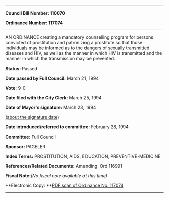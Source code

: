 

********

**Council Bill Number: 110070**
   
**Ordinance Number: 117074**
********

 AN ORDINANCE creating a mandatory counselling program for persons convicted of prostitution and patronizing a prostitute so that those individuals may be informed as to the dangers of sexually transmitted diseases and HIV, as well as the manner in which HIV is transmitted and the manner in which the transmission may be prevented.

**Status:** Passed
   
**Date passed by Full Council:** March 21, 1994
   
**Vote:** 9-0
   
**Date filed with the City Clerk:** March 25, 1994
   
**Date of Mayor's signature:** March 23, 1994
   
[(about the signature date)](/~public/approvaldate.htm)
   
   
   
**Date introduced/referred to committee:** February 28, 1994
   
**Committee:** Full Council
   
**Sponsor:** PAGELER
   
   
**Index Terms:** PROSTITUTION, AIDS, EDUCATION, PREVENTIVE-MEDICINE

**References/Related Documents:** Amending: Ord 116991

**Fiscal Note:**_(No fiscal note available at this time)_

**Electronic Copy: **[PDF scan of Ordinance No. 117074](/~archives/Ordinances/Ord_117074.pdf)

********


